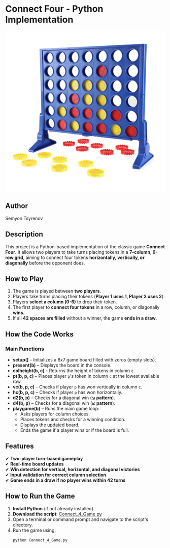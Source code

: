 # Connect Four - Python Implementation  

![Connect Four](Connect_4_Image.jpg)

## Author  
Semyon Tsyrenov  

## Description  
This project is a Python-based implementation of the classic game **Connect Four**. It allows two players to take turns placing tokens in a **7-column, 6-row grid**, aiming to connect four tokens **horizontally, vertically, or diagonally** before the opponent does.  

## How to Play  
1. The game is played between **two players**.  
2. Players take turns placing their tokens (**Player 1 uses 1, Player 2 uses 2**).  
3. Players **select a column (0-6)** to drop their token.  
4. The first player to **connect four tokens** in a row, column, or diagonally **wins**.  
5. If all **42 spaces are filled** without a winner, the game **ends in a draw**.  

## How the Code Works  

### Main Functions  

- **setup()** – Initializes a 6x7 game board filled with zeros (empty slots).  
- **present(b)** – Displays the board in the console.  
- **colheight(b, c)** – Returns the height of tokens in column `c`.  
- **pt(b, p, c)** – Places player `p`'s token in column `c` at the lowest available row.  
- **vc(b, p, c)** – Checks if player `p` has won vertically in column `c`.  
- **hc(b, p, c)** – Checks if player `p` has won horizontally.  
- **d2(b, p)** – Checks for a diagonal win (**↘ pattern**).  
- **d4(b, p)** – Checks for a diagonal win (**↙ pattern**).  
- **playgame(b)** – Runs the main game loop:  
  - Asks players for column choices.  
  - Places tokens and checks for a winning condition.  
  - Displays the updated board.  
  - Ends the game if a player wins or if the board is full.  

## Features  
✔ **Two-player turn-based gameplay**  
✔ **Real-time board updates**  
✔ **Win detection for vertical, horizontal, and diagonal victories**  
✔ **Input validation for correct column selection**  
✔ **Game ends in a draw if no player wins within 42 turns**  

## How to Run the Game  

1. **Install Python** (if not already installed).  
2. **Download the script**: [Connect_4_Game.py](./Connect_4_Game.py)  
3. Open a terminal or command prompt and navigate to the script's directory.  
4. Run the game using:  
   ```bash
   python Connect_4_Game.py
